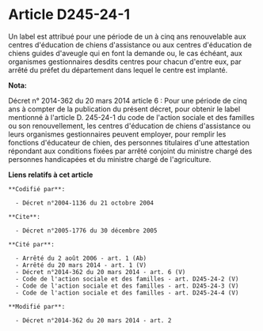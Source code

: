 # Article D245-24-1

Un label est attribué pour une période de un à cinq ans renouvelable aux centres d'éducation de chiens d'assistance ou aux
centres d'éducation de chiens guides d'aveugle qui en font la demande ou, le cas échéant, aux organismes gestionnaires
desdits centres pour chacun d'entre eux, par arrêté du préfet du département dans lequel le centre est implanté.

**Nota:**

Décret n° 2014-362 du 20 mars 2014 article 6 : Pour une période de cinq ans à compter de la publication du présent décret,
pour obtenir le label mentionné à l'article D. 245-24-1 du code de l'action sociale et des familles ou son renouvellement,
les centres d'éducation de chiens d'assistance ou leurs organismes gestionnaires peuvent employer, pour remplir les fonctions
d'éducateur de chien, des personnes titulaires d'une attestation répondant aux conditions fixées par arrêté conjoint du
ministre chargé des personnes handicapées et du ministre chargé de l'agriculture.

**Liens relatifs à cet article**

	**Codifié par**:

	  - Décret n°2004-1136 du 21 octobre 2004

	**Cite**:

	  - Décret n°2005-1776 du 30 décembre 2005

	**Cité par**:

	  - Arrêté du 2 août 2006 - art. 1 (Ab)
	  - Arrêté du 20 mars 2014 - art. 1 (V)
	  - Décret n°2014-362 du 20 mars 2014 - art. 6 (V)
	  - Code de l'action sociale et des familles - art. D245-24-2 (V)
	  - Code de l'action sociale et des familles - art. D245-24-3 (V)
	  - Code de l'action sociale et des familles - art. D245-24-4 (V)

	**Modifié par**:

	  - Décret n°2014-362 du 20 mars 2014 - art. 2
